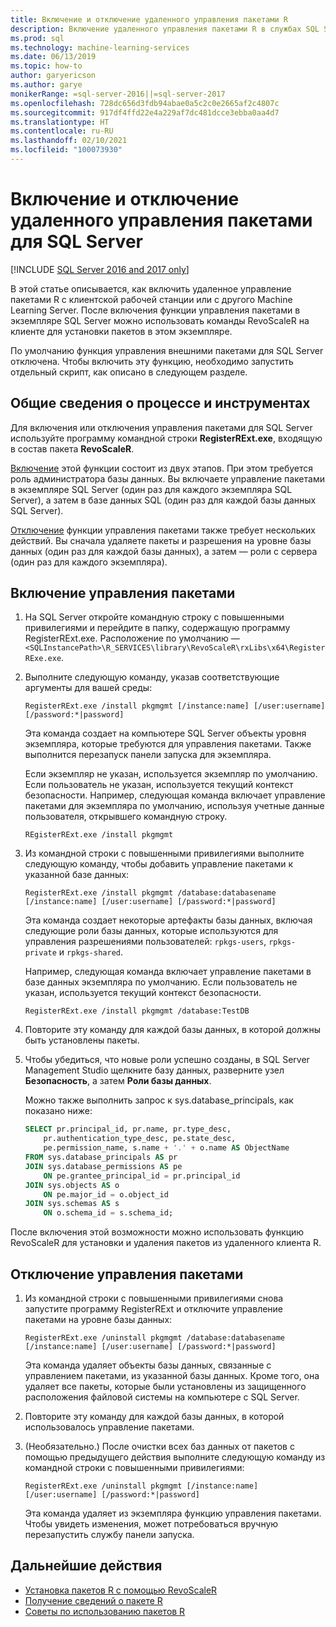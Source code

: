 ```yaml
---
title: Включение и отключение удаленного управления пакетами R
description: Включение удаленного управления пакетами R в службах SQL Server 2016 R Services или Службах машинного обучения SQL Server (в базе данных)
ms.prod: sql
ms.technology: machine-learning-services
ms.date: 06/13/2019
ms.topic: how-to
author: garyericson
ms.author: garye
monikerRange: =sql-server-2016||=sql-server-2017
ms.openlocfilehash: 728dc656d3fdb94abae0a5c2c0e2665af2c4807c
ms.sourcegitcommit: 917df4ffd22e4a229af7dc481dcce3ebba0aa4d7
ms.translationtype: HT
ms.contentlocale: ru-RU
ms.lasthandoff: 02/10/2021
ms.locfileid: "100073930"
---
```

# <a name="enable-or-disable-remote-package-management-for-sql-server"></a>Включение и отключение удаленного управления пакетами для SQL Server
[!INCLUDE [SQL Server 2016 and 2017 only](../../includes/applies-to-version/sqlserver2016-2017-only.md)]

В этой статье описывается, как включить удаленное управление пакетами R с клиентской рабочей станции или с другого Machine Learning Server. После включения функции управления пакетами в экземпляре SQL Server можно использовать команды RevoScaleR на клиенте для установки пакетов в этом экземпляре.

По умолчанию функция управления внешними пакетами для SQL Server отключена. Чтобы включить эту функцию, необходимо запустить отдельный скрипт, как описано в следующем разделе.

## <a name="overview-of-process-and-tools"></a>Общие сведения о процессе и инструментах

Для включения или отключения управления пакетами для SQL Server используйте программу командной строки **RegisterRExt.exe**, входящую в состав пакета **RevoScaleR**.

[Включение](#bkmk_enable) этой функции состоит из двух этапов. При этом требуется роль администратора базы данных. Вы включаете управление пакетами в экземпляре SQL Server (один раз для каждого экземпляра SQL Server), а затем в базе данных SQL (один раз для каждой базы данных SQL Server).

[Отключение](#bkmk_disable) функции управления пакетами также требует нескольких действий. Вы сначала удаляете пакеты и разрешения на уровне базы данных (один раз для каждой базы данных), а затем — роли с сервера (один раз для каждого экземпляра).

## <a name="enable-package-management"></a><a name="bkmk_enable"></a> Включение управления пакетами

1. На SQL Server откройте командную строку с повышенными привилегиями и перейдите в папку, содержащую программу RegisterRExt.exe. Расположение по умолчанию — `<SQLInstancePath>\R_SERVICES\library\RevoScaleR\rxLibs\x64\RegisterRExe.exe`.

2. Выполните следующую команду, указав соответствующие аргументы для вашей среды:

    `RegisterRExt.exe /install pkgmgmt [/instance:name] [/user:username] [/password:*|password]`

    Эта команда создает на компьютере SQL Server объекты уровня экземпляра, которые требуются для управления пакетами. Также выполнится перезапуск панели запуска для экземпляра.

    Если экземпляр не указан, используется экземпляр по умолчанию. Если пользователь не указан, используется текущий контекст безопасности. Например, следующая команда включает управление пакетами для экземпляра по умолчанию, используя учетные данные пользователя, открывшего командную строку.

    `REgisterRExt.exe /install pkgmgmt`

3. Из командной строки с повышенными привилегиями выполните следующую команду, чтобы добавить управление пакетами к указанной базе данных:

    `RegisterRExt.exe /install pkgmgmt /database:databasename [/instance:name] [/user:username] [/password:*|password]`
   
    Эта команда создает некоторые артефакты базы данных, включая следующие роли базы данных, которые используются для управления разрешениями пользователей: `rpkgs-users`, `rpkgs-private` и `rpkgs-shared`.

    Например, следующая команда включает управление пакетами в базе данных экземпляра по умолчанию. Если пользователь не указан, используется текущий контекст безопасности.

    `RegisterRExt.exe /install pkgmgmt /database:TestDB`

4. Повторите эту команду для каждой базы данных, в которой должны быть установлены пакеты.

5. Чтобы убедиться, что новые роли успешно созданы, в SQL Server Management Studio щелкните базу данных, разверните узел **Безопасность**, а затем **Роли базы данных**.

    Можно также выполнить запрос к sys.database_principals, как показано ниже:

    ```sql
    SELECT pr.principal_id, pr.name, pr.type_desc,   
        pr.authentication_type_desc, pe.state_desc,   
        pe.permission_name, s.name + '.' + o.name AS ObjectName  
    FROM sys.database_principals AS pr  
    JOIN sys.database_permissions AS pe  
        ON pe.grantee_principal_id = pr.principal_id  
    JOIN sys.objects AS o  
        ON pe.major_id = o.object_id  
    JOIN sys.schemas AS s  
        ON o.schema_id = s.schema_id;
    ```

После включения этой возможности можно использовать функцию RevoScaleR для установки и удаления пакетов из удаленного клиента R.

## <a name="disable-package-management"></a><a name="bkmk_disable"></a> Отключение управления пакетами

1. Из командной строки с повышенными привилегиями снова запустите программу RegisterRExt и отключите управление пакетами на уровне базы данных:

    `RegisterRExt.exe /uninstall pkgmgmt /database:databasename [/instance:name] [/user:username] [/password:*|password]`

    Эта команда удаляет объекты базы данных, связанные с управлением пакетами, из указанной базы данных. Кроме того, она удаляет все пакеты, которые были установлены из защищенного расположения файловой системы на компьютере с SQL Server.

2. Повторите эту команду для каждой базы данных, в которой использовалось управление пакетами.

3.  (Необязательно.) После очистки всех баз данных от пакетов с помощью предыдущего действия выполните следующую команду из командной строки с повышенными привилегиями:

    `RegisterRExt.exe /uninstall pkgmgmt [/instance:name] [/user:username] [/password:*|password]`

    Эта команда удаляет из экземпляра функцию управления пакетами. Чтобы увидеть изменения, может потребоваться вручную перезапустить службу панели запуска.

## <a name="next-steps"></a>Дальнейшие действия

+ [Установка пакетов R с помощью RevoScaleR](install-r-packages-with-revoscaler.md)
+ [Получение сведений о пакете R](r-package-information.md)
+ [Советы по использованию пакетов R](tips-for-using-r-packages.md)
